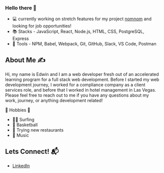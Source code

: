 ### Hello there 👋 

<!--
**edtan094/edtan094** is a ✨ _special_ ✨ repository because its `README.md` (this file) appears on your GitHub profile.

Here are some ideas to get you started:

- 🔭 I’m currently working on ...
- 🌱 I’m currently learning ...
- 👯 I’m looking to collaborate on ...
- 🤔 I’m looking for help with ...
- 💬 Ask me about ...
- 📫 How to reach me: ...
- 😄 Pronouns: ...
- ⚡ Fun fact: ...
-->

* 💻 currently working on stretch features for my project [nomnom](https://github.com/edtan094/nomnom) and looking for job opportunities!
* 📚 Stacks - JavaScript, React, Node.js, HTML, CSS, PostgreSQL, Express
* 🔨 Tools - NPM, Babel, Webpack, Git, GitHub, Slack, VS Code, Postman

## About Me ✍️
Hi, my name is Edwin and I am a web developer fresh out of an accelerated learning program for a full stack web development.  Before I started my web development journey, I worked for a compliance company as a client services role, and before that I worked in hotel management in Las Vegas.  Please feel free to reach out to me if you have any questions about my work, journey, or anything development related!

🤩 Hobbies 🤩
* 🏄‍♂️ Surfing
* 🏀 Basketball
* 🌮 Trying new restaurants
* 🎵 Music

## Lets Connect! 📬
* [LinkedIn](https://www.linkedin.com/in/etan094/)
